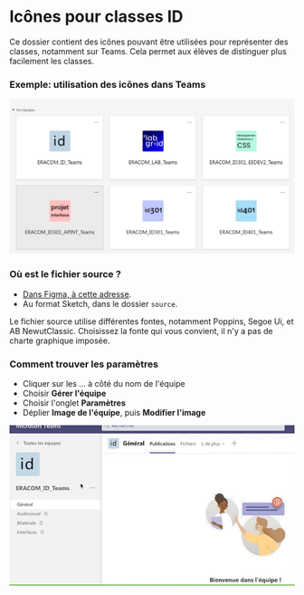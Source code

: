 # Icônes pour classes ID

Ce dossier contient des icônes pouvant être utilisées pour représenter des classes, notamment sur Teams. Cela permet aux élèves de distinguer plus facilement les classes.

### Exemple: utilisation des icônes dans Teams

![Proposition pour Teams](exemples/proposition-teams.jpg)

### Où est le fichier source ?

- [Dans Figma, à cette adresse](https://www.figma.com/file/jLlliwkpH2sBLiNMMVXoAU/Github-icons?node-id=0%3A1).
- Au format Sketch, dans le dossier `source`.

Le fichier source utilise différentes fontes, notamment Poppins, Segoe Ui, et AB NewutClassic. Choisissez la fonte qui vous convient, il n'y a pas de charte graphique imposée.

### Comment trouver les paramètres

- Cliquer sur les ... à côté du nom de l'équipe
- Choisir **Gérer l'équipe**
- Choisir l'onglet **Paramètres**
- Déplier **Image de l'équipe**, puis **Modifier l'image**

![Comment faire](exemples/modifier-image-team.gif)